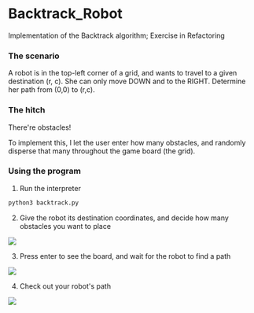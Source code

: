 # Backtrack_Robot
Implementation of the Backtrack algorithm; Exercise in Refactoring

### The scenario

A robot is in the top-left corner of a grid, and wants to travel to a given destination (r, c).
She can only move DOWN and to the RIGHT. Determine her path from (0,0) to (r,c).

### The hitch

There're obstacles!

To implement this, I let the user enter how many obstacles, and randomly disperse that many throughout the game board (the grid).

### Using the program

1. Run the interpreter

```bash
python3 backtrack.py
```

2. Give the robot its destination coordinates, and decide how many obstacles you want to place

<img src=http://i.imgur.com/SVmF7zs.png>

3. Press enter to see the board, and wait for the robot to find a path

<img src=http://imgur.com/jpsqRNp.png>

4. Check out your robot's path

<img src=http://i.imgur.com/uzFHErd.png>


